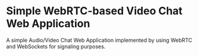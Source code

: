 # Simple WebRTC-based Video Chat Web Application
A simple Audio/Video Chat Web Application implemented by using WebRTC and WebSockets for signaling purposes.
